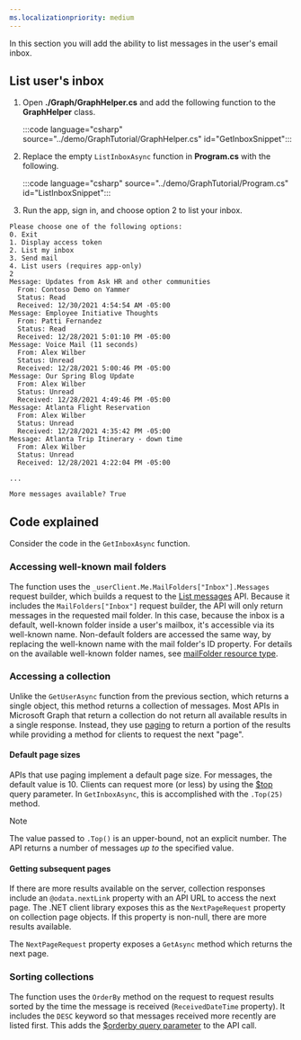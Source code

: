 ```yaml
---
ms.localizationpriority: medium
---
```


<!-- markdownlint-disable MD041 -->

In this section you will add the ability to list messages in the user's email inbox.

## List user's inbox

1. Open **./Graph/GraphHelper.cs** and add the following function to the **GraphHelper** class.

    :::code language="csharp" source="../demo/GraphTutorial/GraphHelper.cs" id="GetInboxSnippet":::

1. Replace the empty `ListInboxAsync` function in **Program.cs** with the following.

    :::code language="csharp" source="../demo/GraphTutorial/Program.cs" id="ListInboxSnippet":::

1. Run the app, sign in, and choose option 2 to list your inbox.

```Shell
Please choose one of the following options:
0. Exit
1. Display access token
2. List my inbox
3. Send mail
4. List users (requires app-only)
2
Message: Updates from Ask HR and other communities
  From: Contoso Demo on Yammer
  Status: Read
  Received: 12/30/2021 4:54:54 AM -05:00
Message: Employee Initiative Thoughts
  From: Patti Fernandez
  Status: Read
  Received: 12/28/2021 5:01:10 PM -05:00
Message: Voice Mail (11 seconds)
  From: Alex Wilber
  Status: Unread
  Received: 12/28/2021 5:00:46 PM -05:00
Message: Our Spring Blog Update
  From: Alex Wilber
  Status: Unread
  Received: 12/28/2021 4:49:46 PM -05:00
Message: Atlanta Flight Reservation
  From: Alex Wilber
  Status: Unread
  Received: 12/28/2021 4:35:42 PM -05:00
Message: Atlanta Trip Itinerary - down time
  From: Alex Wilber
  Status: Unread
  Received: 12/28/2021 4:22:04 PM -05:00

...

More messages available? True
```

## Code explained

Consider the code in the `GetInboxAsync` function.

### Accessing well-known mail folders

The function uses the `_userClient.Me.MailFolders["Inbox"].Messages` request builder, which builds a request to the [List messages](https://docs.microsoft.com/graph/api/user-list-messages) API. Because it includes the `MailFolders["Inbox"]` request builder, the API will only return messages in the requested mail folder. In this case, because the inbox is a default, well-known folder inside a user's mailbox, it's accessible via its well-known name. Non-default folders are accessed the same way, by replacing the well-known name with the mail folder's ID property. For details on the available well-known folder names, see [mailFolder resource type](https://docs.microsoft.com/graph/api/resources/mailfolder).

### Accessing a collection

Unlike the `GetUserAsync` function from the previous section, which returns a single object, this method returns a collection of messages. Most APIs in Microsoft Graph that return a collection do not return all available results in a single response. Instead, they use [paging](https://docs.microsoft.com/graph/paging) to return a portion of the results while providing a method for clients to request the next "page".

#### Default page sizes

APIs that use paging implement a default page size. For messages, the default value is 10. Clients can request more (or less) by using the [$top](https://docs.microsoft.com/graph/query-parameters#top-parameter) query parameter. In `GetInboxAsync`, this is accomplished with the `.Top(25)` method.

> [!NOTE]
> The value passed to `.Top()` is an upper-bound, not an explicit number. The API returns a number of messages *up to* the specified value.

#### Getting subsequent pages

If there are more results available on the server, collection responses include an `@odata.nextLink` property with an API URL to access the next page. The .NET client library exposes this as the `NextPageRequest` property on collection page objects. If this property is non-null, there are more results available.

The `NextPageRequest` property exposes a `GetAsync` method which returns the next page.

### Sorting collections

The function uses the `OrderBy` method on the request to request results sorted by the time the message is received (`ReceivedDateTime` property). It includes the `DESC` keyword so that messages received more recently are listed first. This adds the [$orderby query parameter](https://docs.microsoft.com/graph/query-parameters#orderby-parameter) to the API call.
